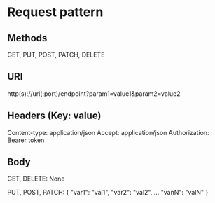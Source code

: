 # Request pattern

## Methods
GET, PUT, POST, PATCH, DELETE

## URI

http(s)://uri(:port)/endpoint?param1=value1&param2=value2

## Headers (Key: value)

Content-type: application/json
Accept: application/json
Authorization: Bearer token

## Body
GET, DELETE: None

PUT, POST, PATCH:
{
    "var1": "val1",
    "var2": "val2",
    ...
    "vanN": "valN"
}
